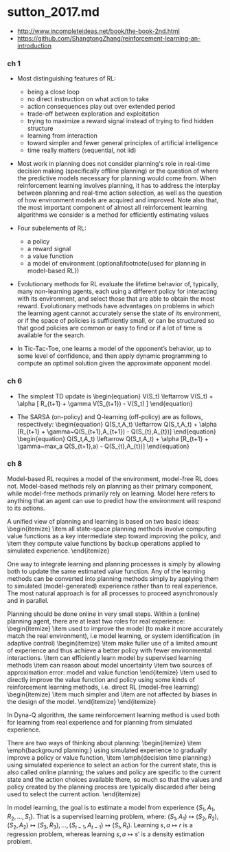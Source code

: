 # sutton_2017.md
* http://www.incompleteideas.net/book/the-book-2nd.html
* https://github.com/ShangtongZhang/reinforcement-learning-an-introduction

### ch 1
* Most distinguishing features of RL:
  * being a close loop
  * no direct instruction on what action to take
  * action consequences play out over extended period
  * trade-off between exploration and exploitation
  * trying to maximize a reward signal instead of trying to find hidden structure
  * learning from interaction
  * toward simpler and fewer general principles of artificial intelligence
  * time really matters (sequential, not iid)

* Most work in planning does not consider planning's role in real-time decision making (specifically offline planning) or
the question of where the predictive models necessary for planning would come from.
When reinforcement learning involves planning, it has to address the interplay between planning and real-time action selection,
as well as the question of how environment models are acquired and improved.
Note also that, the most important component of almost all reinforcement learning algorithms we consider is
a method for efficiently estimating values

* Four subelements of RL:
  * a policy
  * a reward signal
  * a value function
  * a model of environment (optional\footnote{used for planning in model-based RL})

* Evolutionary methods for RL evaluate the lifetime behavior of, typically, many non-learning agents,
each using a different policy for interacting with its environment,
and select those that are able to obtain the most reward.
Evolutionary methods have advantages on problems in which the learning agent cannot accurately
sense the state of its environment, or if the space of policies is sufficiently small, or
can be structured so that good policies are common or easy to find
or if a lot of time is available for the search.


* In Tic-Tac-Toe, one learns a model of the opponent’s behavior, up to some level of confidence,
and then apply dynamic programming to compute an optimal solution given the approximate opponent model.

### ch 6
* The simplest TD update is
\begin{equation}
V(S_t) \leftarrow V(S_t) + \alpha [ R_{t+1} + \gamma V(S_{t+1}) - V(S_t) ]
\end{equation}

* The SARSA (on-policy) and Q-learning (off-policy) are as follows, respectively:
\begin{equation}
Q(S_t,A_t) \leftarrow Q(S_t,A_t) + \alpha [R_{t+1} + \gamma~Q(S_{t+1},A_{t+1}) - Q(S_{t},A_{t})]
\end{equation}
\begin{equation}
Q(S_t,A_t) \leftarrow Q(S_t,A_t) + \alpha [R_{t+1} + \gamma~max_a Q(S_{t+1},a) - Q(S_{t},A_{t})]
\end{equation}

### ch 8
Model-based RL requires a model of the environment, model-free RL does not.
Model-based methods rely on planning as their primary component, while model-free methods primarily rely on learning.
Model here refers to anything that an agent can use to predict how the environment will respond to its actions.

A unified view of planning and learning is based on two basic ideas:
\begin{itemize}
\item all state-space planning methods involve computing value functions as a key intermediate step toward improving the policy, and
\item they compute value functions by backup operations applied to simulated experience.
\end{itemize}

One way to integrate learning and planning processes is simply by allowing both
to update the same estimated value function.
Any of the learning methods can be converted into planning methods simply by
applying them to simulated (model-generated) experience rather than to real experience.
The most natural approach is for all processes to proceed asynchronously and in parallel.

Planning should be done online in very small steps.
Within a (online) planning agent, there are at least two roles for real experience:
\begin{itemize}
\item used to improve the model (to make it more accurately match the real environment),
i.e model learning, or system identification (in adaptive control)
    \begin{itemize}
    \item make fuller use of a limited amount of experience and thus
    achieve a better policy with fewer environmental interactions.
    \item can efficiently learn model by supervised learning methods
    \item can reason about model uncertainty
    \item two sources of approximation error: model and value function
    \end{itemize}
\item used to directly improve the value function and policy using some kinds of
reinforcement learning methods, i.e. direct RL (model-free learning)
    \begin{itemize}
    \item much simpler and
    \item are not affected by biases in the design of the model.
    \end{itemize}
\end{itemize}

In Dyna-Q algorithm, the same reinforcement learning method is used both for
learning from real experience and for planning from simulated experience.

There are two ways of thinking about planning:
\begin{itemize}
\item \emph{background planning:}
using simulated experience to gradually improve a policy or value function,
\item \emph{decision time planning:}
using simulated experience to select an action for the current state,
this is also called online planning;
the values and policy are specific to the current state and the action choices available there,
so much so that the values and policy created by the planning process are typically discarded after
being used to select the current action.
\end{itemize}

In model learning, the goal is to estimate a model from experience $\{S_1, A_1, R_2, ..., S_t \}$.
That is a supervised learning problem, where:
$(S_1, A_1) \mapsto (S_2, R_2), (S_2, A_2) \mapsto (S_3, R_3), \ldots, (S_{t-1}, A_{t-1}) \mapsto (S_t, R_t)$.
Learning $s, a \mapsto r$ is a regression problem, whereas
learning $s, a \mapsto s'$ is a density estimation problem.
